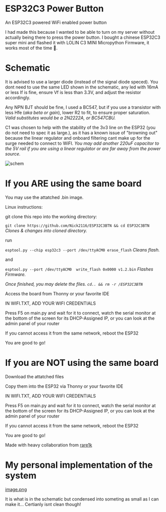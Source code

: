 # ESP32C3 Power Button
An ESP32C3 powered WiFi enabled power button

I had made this because I wanted to be able to turn on my server without actually being there to press the power button.
I bought a chinese ESP32C3 super mini and flashed it with LOLIN C3 MINI Micropython Firmware, it works most of the time 🥲.


Schematic
=========

It is advised to use a larger diode (instead of the signal diode speced).
You dont need to use the same LED shown in the schematic, any led with 16mA or less If is fine, ensure Vf is less than 3.3V, and adjust the resistor accordingly.

Any NPN BJT should be fine, I used a BC547, but if you use a transistor with less Hfe (*aka beta or gain*), lower R2 to fit, to ensure proper saturation.
*Valid substitutes would be a 2N2222A, or BC547CBU.*

C1 was chosen to help with the stability of the 3v3 line on the ESP32 (you do not need to spec it as large.), as it has a known issue of "browning out" because the linear regulator and onboard filtering cant make up for the surge needed to connect to WiFI.
*You may add another 220uF capacitor to the 5V rail if you are using a linear regulator or are far away from the power source.*


![schem](https://github.com/user-attachments/assets/5748f1a6-c608-4a47-901a-20ce588e5fe2)



If you ARE using the same board
===============================
You may use the attatched .bin image.

Linux instructions:

git clone this repo into the working directory:

`git clone https://github.com/Nick2116/ESP32C3BTN && cd ESP32C3BTN` *Clones & changes into cloned directory.*

run

`esptool.py --chip esp32c3 --port /dev/ttyACM0 erase_flash` *Cleans flash.*

and

`esptool.py --port /dev/ttyACM0  write_flash 0x0000 v1.2.bin` *Flashes Firmware.*

*Once finished, you may delete the files. `cd.. && rm -r /ESP32C3BTN`*

Access the board from Thonny or your favorite IDE

IN WIFI.TXT, ADD YOUR WIFI CREDENTIALS

Press F5 on main.py and wait for it to connect, watch the serial monitor at the bottom of the screen for its DHCP-Assigned IP, or you can look at the admin panel of your router


  If you cannot access it from the same network, reboot the ESP32
  
You are good to go!


If you are NOT using the same board 
===================================


Download the attatched files

Copy them into the ESP32 via Thonny or your favorite IDE

IN WIFI.TXT, ADD YOUR WIFI CREDENTIALS

Press F5 on main.py and wait for it to connect, watch the serial monitor at the bottom of the screen for its DHCP-Assigned IP, or you can look at the admin panel of your router

  If you cannot access it from the same network, reboot the ESP32
  
You are good to go!


Made with heavy collaboration from [rare1k](https://github.com/uhidontkno) 






# My personal implementation of the system

[image.png](https://github.com/user-attachments/assets/5aacc56a-cf30-47df-ad13-6ffab5559cf7)

It is what is in the schematic but condensed into someting as small as I can make it... Certianly isnt clean though!
